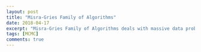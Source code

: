 ```yaml
---
layout: post
title: "Misra-Gries Family of Algorithms"
date: 2018-04-17
excerpt: "Misra-Gries Family of Algorithms deals with massive data problems where the input data is too large to be stored in random access memory"
tags: [MCMC]
comments: true
---
```


